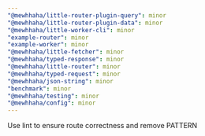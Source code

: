 ```yaml
---
"@mewhhaha/little-router-plugin-query": minor
"@mewhhaha/little-router-plugin-data": minor
"@mewhhaha/little-worker-cli": minor
"example-router": minor
"example-worker": minor
"@mewhhaha/little-fetcher": minor
"@mewhhaha/typed-response": minor
"@mewhhaha/little-router": minor
"@mewhhaha/typed-request": minor
"@mewhhaha/json-string": minor
"benchmark": minor
"@mewhhaha/testing": minor
"@mewhhaha/config": minor
---
```


Use lint to ensure route correctness and remove PATTERN
